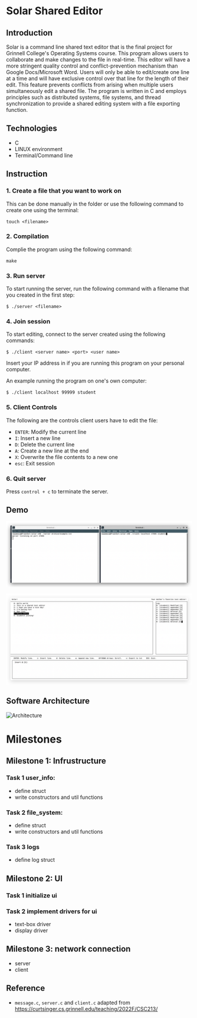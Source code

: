 # Solar Shared Editor

## Introduction

Solar is a command line shared text editor that is the final project for Grinnell College's Operating Systems course. This program allows users to collaborate and make changes to the file in real-time. This editor will have a more stringent quality control and conflict-prevention mechanism than Google Docs/Microsoft Word. Users will only be able to edit/create one line at a time and will have exclusive control over that line for the length of their edit. This feature prevents conflicts from arising when multiple users simultaneously edit a shared file. The program is written in C and employs principles such as distributed systems, file systems, and thread synchronization to provide a shared editing system with a file exporting function.

## Technologies

- C
- LINUX environment
- Terminal/Command line

## Instruction

### 1. Create a file that you want to work on

This can be done manually in the folder or use the following command to create one using the terminal:

```
touch <filename>
```

### 2. Compilation

Complie the program using the following command:

```
make
```

### 3. Run server

To start running the server, run the following command with a filename that you created in the first step:

```
$ ./server <filename>
```

### 4. Join session

To start editing, connect to the server created using the following commands:

```
$ ./client <server name> <port> <user name>
```

Insert your IP address in <servername> if you are running this program on your personal computer.

An example running the program on one's own computer:

```
$ ./client localhost 99999 student
```

### 5. Client Controls

The following are the controls client users have to edit the file:

- `ENTER`: Modify the current line
- `I`: Insert a new line
- `D`: Delete the current line
- `A`: Create a new line at the end
- `X`: Overwrite the file contents to a new one
- `esc`: Exit session

### 6. Quit server

Press `control + c` to terminate the server.

## Demo

![image-20221216145334693](README.assets/image-20221216145334693.png)

![image-20221216145359475](README.assets/image-20221216145359475.png)

## Software Architecture

![Architecture](README.assets/Architecture.jpg)

# Milestones

## Milestone 1: Infrustructure

### Task 1 user_info:

- define struct
- write constructors and util functions

### Task 2 file_system:

- define struct
- write constructors and util functions

### Task 3 logs

- define log struct 

## Milestone 2: UI

### Task 1 initialize ui

### Task 2 implement drivers for ui

- text-box driver 
- display driver 

## Milestone 3: network connection

- server 
- client 

## Reference 

- `message.c`, `server.c` and `client.c` adapted from https://curtsinger.cs.grinnell.edu/teaching/2022F/CSC213/







